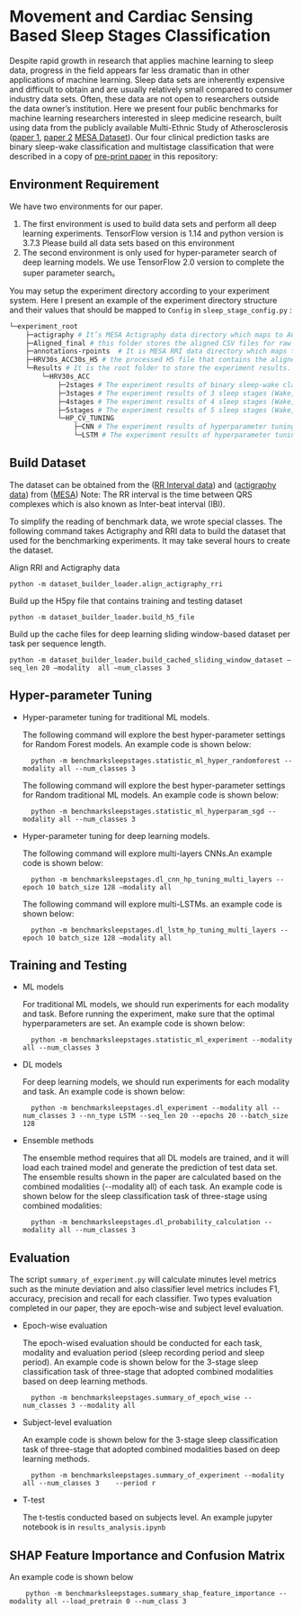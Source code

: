 Movement and Cardiac Sensing Based Sleep Stages Classification
=========================

Despite rapid growth in research that applies machine learning to sleep data, progress in the field appears far less dramatic than in other applications of machine learning.
Sleep data sets are inherently expensive and difficult to obtain and are usually relatively small compared to consumer industry data sets. Often, these data are not open to researchers outside the data owner’s institution.
Here we present four public benchmarks for machine learning researchers interested in sleep medicine research, built using data from the publicly available Multi-Ethnic Study of Atherosclerosis ([paper 1](https://www.ncbi.nlm.nih.gov/pubmed/27070134), [paper 2](https://www.ncbi.nlm.nih.gov/pubmed/29860441) [MESA Dataset]( https://sleepdata.org/datasets/mesa)). Our four clinical prediction tasks are binary sleep-wake classification and multistage classification that were described in a copy of [pre-print paper](https://github.com/bzhai/multimodal_sleep_stage_benchmark/blob/master/Making%20Sense%20of%20Sleep%20Multimodal%20Sleep%20Stage%20Classification%20in%20a%20Large%2C%20Diverse%20Population%20Using%20Movement%20and%20Cardiac%20Sensin.pdf) in this repository:

## Environment Requirement

We have two environments for our paper.

1. The first environment is used to build data sets and perform all deep learning experiments. TensorFlow version is 1.14 and python version is 3.7.3
Please build all data sets based on this environment
2. The second environment is only used for hyper-parameter search of deep learning models. We use TensorFlow 2.0 version to complete the super parameter search。


You may setup the experiment directory according to your experiment system.
Here I present an example of the experiment directory structure and their values that should be mapped to `Config` in `sleep_stage_config.py` :
```bash
└─experiment_root
    ├─actigraphy # It’s MESA Actigraphy data directory which maps to ACC_PATH
    ├─Aligned_final # this folder stores the aligned CSV files for raw activity counts and RR intervals.
    ├─annotations-rpoints  # It is MESA RRI data directory which maps to HR_PATH
    ├─HRV30s_ACC30s_H5 # the processed H5 file that contains the aligned HRV features and actigraphy features which maps to H5_OUTPUT_PATH
    └─Results # It is the root folder to store the experiment results. The folder path that saves the results of each task will be a member of python dictionary STAGE_OUTPUT_FOLDER_HRV30s. Its value should assign to EXPERIMENT_RESULTS_ROOT_FOLDER
        └─HRV30s_ACC
            ├─2stages # The experiment results of binary sleep-wake classification will be stored in this folder
            ├─3stages # The experiment results of 3 sleep stages (Wake, REM and NREM) classification task will be stored in this folder
            ├─4stages # The experiment results of 4 sleep stages (Wake, Light, Deep and REM Sleep) classification will be stored in this folder
            ├─5stages # The experiment results of 5 sleep stages (Wake, N1, N2, N3 and REM) classification will be stored in this folder
            └─HP_CV_TUNING 
                ├─CNN # The experiment results of hyperparameter tuning for convolutional neural networks will be stored in this folder
                └─LSTM # The experiment results of hyperparameter tuning for LSTMs will be stored in this folder

```


## Build Dataset

The dataset can be obtained from the ([RR Interval data](https://sleepdata.org/datasets/mesa/files/polysomnography/annotations-rpoints])) and ([actigraphy data](https://sleepdata.org/datasets/mesa/files/actigraphy)) from ([MESA](https://sleepdata.org/datasets/mesa))
Note: The RR interval is the time between QRS complexes which is also known as Inter-beat interval (IBI).

To simplify the reading of benchmark data, we wrote special classes. The following command takes Actigraphy and RRI data to build the dataset that used for the benchmarking experiments. It may take several hours to create the dataset.

Align RRI and Actigraphy data

    python -m dataset_builder_loader.align_actigraphy_rri

Build up the H5py file that contains training and testing dataset

    python -m dataset_builder_loader.build_h5_file
    
Build up the cache files for deep learning sliding window-based dataset per task per sequence length.
    
    python -m dataset_builder_loader.build_cached_sliding_window_dataset –seq_len 20 –modality  all –num_classes 3
 
## Hyper-parameter Tuning
* Hyper-parameter tuning for traditional ML models. 
    
    The following command will explore the best hyper-parameter settings for Random Forest models. An example code is shown below:
        
        python -m benchmarksleepstages.statistic_ml_hyper_randomforest --modality all --num_classes 3

    The following command will explore the best hyper-parameter settings for Random traditional ML models. An example code is shown below:
        
        python -m benchmarksleepstages.statistic_ml_hyperparam_sgd --modality all --num_classes 3
* Hyper-parameter tuning for deep learning models. 
    
    The following command will explore multi-layers CNNs.An example code is shown below:

        python -m benchmarksleepstages.dl_cnn_hp_tuning_multi_layers --epoch 10 batch_size 128 –modality all
    
    The following command will explore multi-LSTMs. an example code is shown below:
        
        python -m benchmarksleepstages.dl_lstm_hp_tuning_multi_layers --epoch 10 batch_size 128 –modality all

## Training and Testing
* ML models
    
    For traditional ML models, we should run experiments for each modality and task. Before running the experiment, make sure that the optimal hyperparameters are set. An example code is shown below:
    
        python -m benchmarksleepstages.statistic_ml_experiment --modality all --num_classes 3
* DL models
    
    For deep learning models, we should run experiments for each modality and task. An example code is shown below:
        
        python -m benchmarksleepstages.dl_experiment --modality all --num_classes 3 --nn_type LSTM --seq_len 20 --epochs 20 --batch_size 128
 
* Ensemble methods
    
    The ensemble method requires that all DL models are trained, and it will load each trained model and generate the prediction of test data set. The ensemble results shown in the paper are calculated based on the combined modalities (--modality all) of each task.
An example code is shown below for the sleep classification task of three-stage using combined modalities:
        
        python -m benchmarksleepstages.dl_probability_calculation --modality all --num_classes 3
 
## Evaluation
The script `summary_of_experiment.py` will calculate minutes level metrics such as the minute deviation and also classifier level metrics includes F1, accuracy, precision and recall for each classifier. Two types evaluation completed in our paper, they are epoch-wise and subject level evaluation.
         
* Epoch-wise evaluation

    The epoch-wised evaluation should be conducted for each task, modality and evaluation period (sleep recording period and sleep period). An example code is shown below for the 3-stage sleep classification task of three-stage that adopted combined modalities based on deep learning methods.
 
        python -m benchmarksleepstages.summary_of_epoch_wise --num_classes 3 --modality all
 
* Subject-level evaluation 

    An example code is shown below for the 3-stage sleep classification task of three-stage that adopted combined modalities based on deep learning methods.
        
        python -m benchmarksleepstages.summary_of_experiment --modality all --num_classes 3    --period r
              
* T-test

    The t-testis conducted based on subjects level. An example jupyter notebook is in `results_analysis.ipynb`

## SHAP Feature Importance and Confusion Matrix
An example code is shown below 
        
        python -m benchmarksleepstages.summary_shap_feature_importance --modality all --load_pretrain 0 --num_class 3


